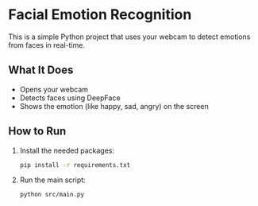 # Facial Emotion Recognition

This is a simple Python project that uses your webcam to detect emotions from faces in real-time.

## What It Does

- Opens your webcam  
- Detects faces using DeepFace  
- Shows the emotion (like happy, sad, angry) on the screen

## How to Run

1. Install the needed packages:

    ```bash
    pip install -r requirements.txt
    ```

2. Run the main script:

    ```bash
    python src/main.py
    ```
